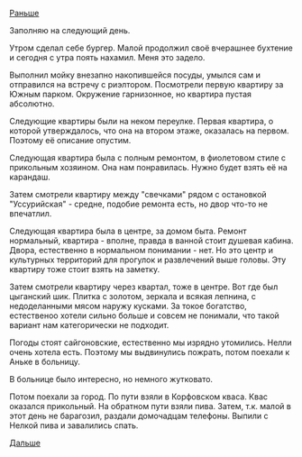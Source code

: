 [Раньше](2019.07.05.md)

Заполняю на следующий день.

Утром сделал себе бургер. Малой продолжил своё вчерашнее бухтение и сегодня с утра поять нахамил. Меня это задело.

Выполнил мойку внезапно накопившейся посуды, умылся сам и отправился на встречу с риэлтором.
Посмотрели первую квартиру за Южным парком. Окружение гарнизонное, но квартира пустая абсолютно.

Следующие квартиры были на неком переулке. Первая квартира, о которой утверждалось, что она на втором этаже, оказалась на первом. Поэтому её описание опустим.

Следующая квартира была с полным ремонтом, в фиолетовом стиле с прикольным хозяином. Она нам понравилась. Нужно будет взять её на карандаш.

Затем смотрели квартиру между "свечками" рядом с остановкой "Уссурийская" - средне, подобие ремонта есть, но двор что-то не впечатлил.

Следующая квартира была в центре, за домом быта. Ремонт нормальный, квартира - вполне, правда в ванной стоит душевая кабина.
Двора, естественно в нормальном понимании - нет. Но это центр и культурных территорий для прогулок и развлечений выше головы.
Эту квартиру тоже стоит взять на заметку.

Затем смотрели квартиру через квартал, тоже в центре. Вот где был цыганский шик. Плитка с золотом, зеркала и всякая лепнина, с недоделанными мясом наружу кусками. За токое богатство, естественоо хотели сильно больше и совсем не понимали, что такой вариант нам категорически не подходит.

Погоды стоят сайгоновские, естественно мы изрядно утомились. Нелли очень хотела есть. Поэтому мы выдвинулись пожрать, потом поехали к Аньке в больницу.

В больнице было интересно, но немного жутковато.

Потом поехали за город. По пути взяли в Корфовском кваса. Квас оказался прикольный.
На обратном пути взяли пива. Затем, т.к. малой в этот день не барагозил, раздали домочадцам телефоны. Выпили с Нелкой пива и завалились спать.

[Дальше](2019.07.07.md)